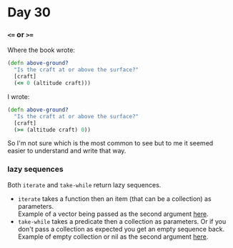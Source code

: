 # Day 30 

### `<=` or `>=`
Where the book wrote:
``` clojure
(defn above-ground?
  "Is the craft at or above the surface?"
  [craft]
  (<= 0 (altitude craft)))
```
I wrote:
``` clojure
(defn above-ground?
  "Is the craft at or above the surface?"
  [craft]
  (>= (altitude craft) 0))
```
So I'm not sure which is the most common to see but to me it seemed easier to understand and write that way. 

### lazy sequences
Both `iterate` and `take-while` return lazy sequences.
- `iterate` takes a function then an item (that can be a collection) as parameters.  
Example of a vector being passed as the second argument [here](https://clojuredocs.org/clojure.core/iterate#example-542692cac026201cdc326b2b).
- `take-while` takes a predicate then a collection as parameters. Or if you don't pass a collection as expected you get an empty sequence back.
Example of empty collection or nil as the second argument [here](https://clojuredocs.org/clojure.core/take-while#example-542692d5c026201cdc3270a2).
